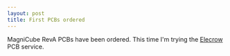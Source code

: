 ```yaml
---
layout: post
title: First PCBs ordered
---
```


MagniCube RevA PCBs have been ordered. This time I'm trying the 
[Elecrow](http://www.elecrow.com) PCB service.